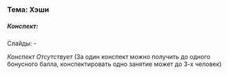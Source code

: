 ### Тема: Хэши


##### Конспект:

Слайды: -

*Конспект Отсутствует* 
(За один конспект можно получить до одного бонусного балла, конспектировать одно занятие может до 3-х человек)